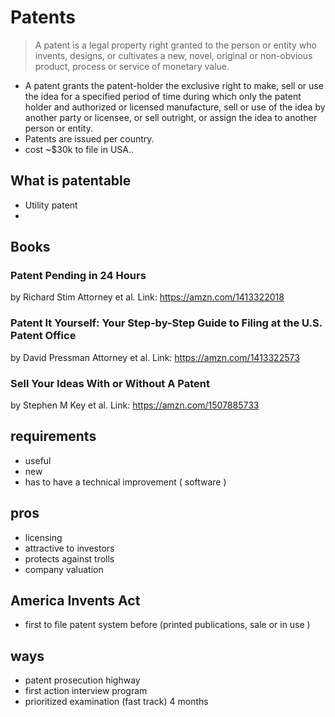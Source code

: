 # Patents
> A patent is a legal property right granted to the person or entity who invents, designs, or cultivates a new, novel, original or non-obvious product, process or service of monetary value.
 
- A patent grants the patent-holder the exclusive right to make, sell or use the idea for a specified period of time during which only the patent holder and authorized or licensed manufacture, sell or use of the idea by another party or licensee, or sell outright, or assign the idea to another person or entity.
- Patents are issued per country.
- cost ~$30k to file in USA.. 

## What is patentable
- Utility patent
- 

## Books

### Patent Pending in 24 Hours 
by Richard Stim Attorney et al. 
Link: https://amzn.com/1413322018

### Patent It Yourself: Your Step-by-Step Guide to Filing at the U.S. Patent Office 
by David Pressman Attorney et al. 
Link: https://amzn.com/1413322573

### Sell Your Ideas With or Without A Patent 
by Stephen M Key et al. 
Link: https://amzn.com/1507885733

## requirements
- useful
- new
- has to have a technical improvement ( software )

## pros
- licensing
- attractive to investors
- protects against trolls
- company valuation


## America Invents Act
- first to file patent system before (printed publications, sale or in use ) 

## ways
- patent prosecution highway
- first action interview program
- prioritized examination (fast track) 4 months
